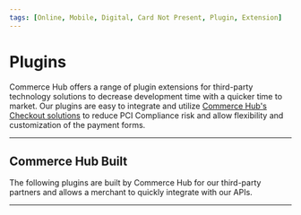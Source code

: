 ```yaml
---
tags: [Online, Mobile, Digital, Card Not Present, Plugin, Extension]
---
```


# Plugins

Commerce Hub offers a range of plugin extensions for third-party technology solutions to decrease development time with a quicker time to market. Our plugins are easy to integrate and utilize [Commerce Hub's Checkout solutions](?path=docs/Online-Mobile-Digital/Secure-Data-Capture/Secure-Data-Capture.md) to reduce PCI Compliance risk and allow flexibility and customization of the payment forms.

---

## Commerce Hub Built

The following plugins are built by Commerce Hub for our third-party partners and allows a merchant to quickly integrate with our APIs.

<!-- type: row -->

<!-- type: card
title: Adobe Commerce
description: Adobe Commerce is a flexible and scalable commerce platform that lets you create personalized B2B and B2C experiences.
link: docs/Resources/Guides/Partners/Modules/Adobe.md
-->

<!-- type: row-end -->

---
